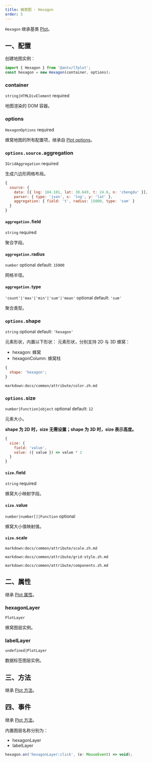 ```yaml
---
title: 蜂窝图 - Hexagon
order: 5
---
```


`Hexagon` 继承基类 [Plot](/zh/docs/api/plot-api)。

## 一、配置

创建地图实例：

```ts
import { Hexagon } from '@antv/l7plot';
const hexagon = new Hexagon(container, options);
```

### container

`string|HTMLDivElement` required

地图渲染的 DOM 容器。

### options

`HexagonOptions` required

蜂窝地图的所有配置项，继承自 [Plot options](/zh/docs/api/plot-api#options)。

### `options.source.`aggregation

`IGridAggregation` required

生成六边形网格布局。

```js
{
  source: {
    data: [{ lng: 104.101, lat: 30.649, t: 24.6, n: 'chengdu' }],
    parser: { type: 'json', x: 'lng', y: 'lat' },
    aggregation: { field: 't', radius: 15000, type: 'sum' }
  }
}
```

#### `aggregation.`field

`string` required

聚合字段。

#### `aggregation.`radius

`number` optional default: `15000`

网格半径。

#### `aggregation.`type

`'count'|'max'|'min'|'sum'|'mean'` optional default: `'sum'`

聚合类型。

### `options.`shape

`string` optional default: `'hexagon'`

元素形状，内置以下形状：
元素形状，分别支持 2D 与 3D 蜂窝：

- hexagon: 蜂窝
- hexagonColumn: 蜂窝柱

```js
{
  shape: 'hexagon';
}
```

`markdown:docs/common/attribute/color.zh.md`

### `options.`size

`number|Function|object` optional default: `12`

元素大小。

**shape 为 2D 时，size 无需设置；shape 为 3D 时，size 表示高度。**

```js
{
  size: {
    field: 'value',
    value: ({ value }) => value * 2
  }
}
```

#### `size.`field

`string` required

蜂窝大小映射字段。

#### `size.`value

`number|number[]|Function` optional

蜂窝大小值映射值。

#### `size.`scale

`markdown:docs/common/attribute/scale.zh.md`

`markdown:docs/common/attribute/grid-style.zh.md`

`markdown:docs/common/attribute/components.zh.md`

## 二、属性

继承 [Plot 属性](/zh/docs/api/plot-api#二、属性)。

### hexagonLayer

`PlotLayer`

蜂窝图层实例。

### labelLayer

`undefined|PlotLayer`

数据标签图层实例。

## 三、方法

继承 [Plot 方法](/zh/docs/api/plot-api#三、方法)。

## 四、事件

继承 [Plot 方法](/zh/docs/api/plot-api#四、事件)。

内置图层名称分别为：

- hexagonLayer
- labelLayer

```js
hexagon.on('hexagonLayer:click', (e: MouseEvent) => void);
```
